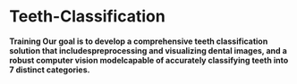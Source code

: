 # Teeth-Classification

**Training Our goal is to develop a comprehensive teeth classification solution that includespreprocessing and visualizing dental images, and a robust computer vision modelcapable of accurately classifying teeth into 7 distinct categories.**
